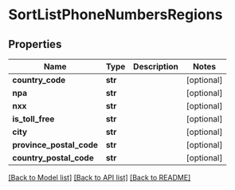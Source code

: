 # SortListPhoneNumbersRegions

## Properties
Name | Type | Description | Notes
------------ | ------------- | ------------- | -------------
**country_code** | **str** |  | [optional] 
**npa** | **str** |  | [optional] 
**nxx** | **str** |  | [optional] 
**is_toll_free** | **str** |  | [optional] 
**city** | **str** |  | [optional] 
**province_postal_code** | **str** |  | [optional] 
**country_postal_code** | **str** |  | [optional] 

[[Back to Model list]](../README.md#documentation-for-models) [[Back to API list]](../README.md#documentation-for-api-endpoints) [[Back to README]](../README.md)


